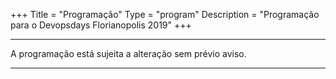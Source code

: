 +++
Title = "Programação"
Type = "program"
Description = "Programação para o Devopsdays Florianopolis 2019"
+++

<div class = "row">
  <div class = "col">
    <hr />
    A programação está sujeita a alteração sem prévio aviso.
    <hr />
  </div>
</div>
